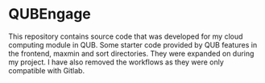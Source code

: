 # QUBEngage

This repository contains source code that was developed for my cloud computing module in QUB. 
Some starter code provided by QUB features in the frontend, maxmin and sort directories. They were expanded on during 
my project. 
I have also removed the workflows as they were only compatible with Gitlab. 
